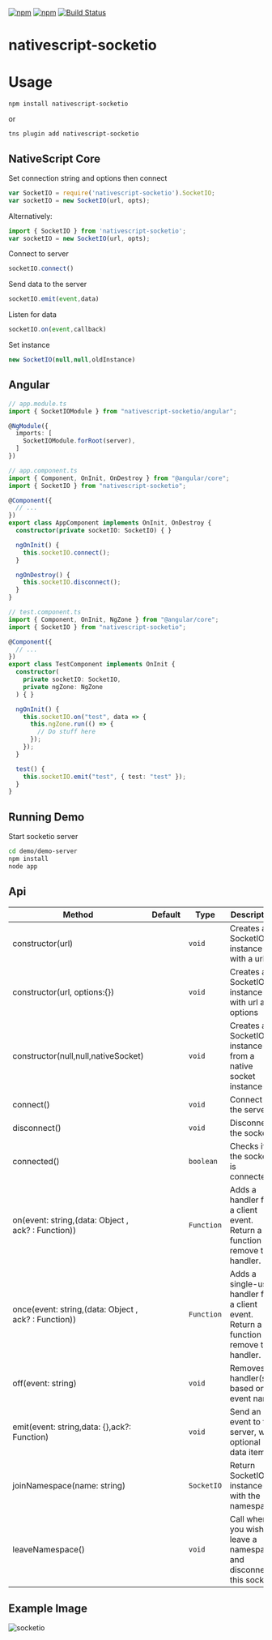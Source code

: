 [![npm](https://img.shields.io/npm/v/nativescript-socketio.svg)](https://www.npmjs.com/package/nativescript-socketio)
[![npm](https://img.shields.io/npm/dt/nativescript-socketio.svg?label=npm%20downloads)](https://www.npmjs.com/package/nativescript-socketio)
[![Build Status](https://travis-ci.org/triniwiz/nativescript-socketio.svg?branch=master)](https://travis-ci.org/triniwiz/nativescript-socketio)
# nativescript-socketio
# Usage

```
npm install nativescript-socketio
```

or

```
tns plugin add nativescript-socketio
```

## NativeScript Core

Set connection string and options then connect

```js
var SocketIO = require('nativescript-socketio').SocketIO; 
var socketIO = new SocketIO(url, opts);
```
Alternatively:
```js
import { SocketIO } from 'nativescript-socketio';
var socketIO = new SocketIO(url, opts);
```

Connect to server
```js
socketIO.connect()
```

Send data to the server
```js
socketIO.emit(event,data)
```
Listen for data 
```js
socketIO.on(event,callback)
```
Set instance
```js
new SocketIO(null,null,oldInstance)
```

## Angular

``` ts
// app.module.ts
import { SocketIOModule } from "nativescript-socketio/angular";

@NgModule({
  imports: [
    SocketIOModule.forRoot(server),
  ]
})
```

``` ts
// app.component.ts
import { Component, OnInit, OnDestroy } from "@angular/core";
import { SocketIO } from "nativescript-socketio";

@Component({
  // ...
})
export class AppComponent implements OnInit, OnDestroy {
  constructor(private socketIO: SocketIO) { }

  ngOnInit() {
    this.socketIO.connect();
  }

  ngOnDestroy() {
    this.socketIO.disconnect();
  }
}
```

``` ts
// test.component.ts
import { Component, OnInit, NgZone } from "@angular/core";
import { SocketIO } from "nativescript-socketio";

@Component({
  // ...
})
export class TestComponent implements OnInit {
  constructor(
    private socketIO: SocketIO,
    private ngZone: NgZone
  ) { }

  ngOnInit() {
    this.socketIO.on("test", data => {
      this.ngZone.run(() => {
        // Do stuff here
      });
    });
  }

  test() {
    this.socketIO.emit("test", { test: "test" });
  }
}
```

## Running Demo

Start socketio server
``` bash
cd demo/demo-server
npm install
node app
```

## Api

| Method                                   | Default | Type                         | Description                                           |
| ---------------------------------------- | ------- | ---------------------------- | ----------------------------------------------------- |
| constructor(url) |         | `void`                     | Creates a SocketIO instance with a url |
| constructor(url, options:{}) |         | `void`                     | Creates a SocketIO instance with url and options|
| constructor(null,null,nativeSocket) |         | `void`                     | Creates a SocketIO instance from a native socket instance |
| connect()                    |         | `void`                 | Connect to the server.                  |
| disconnect()                    |         | `void`                 | Disconnects the socket.                   |
| connected()   |         | `boolean` | Checks if the socket is connected                              |  |
| on(event: string,(data: Object , ack? : Function))                       |         | `Function`                       | Adds a handler for a client event. Return a function to remove the handler.                             |
| once(event: string,(data: Object , ack? : Function))                       |         | `Function`                       | Adds a single-use handler for a client event. Return a function to remove the handler.                             |
| off(event: string)                        |         | `void`                       | Removes handler(s) based on an event name.                               |
| emit(event: string,data: {},ack?: Function)                      |         | `void`                       | Send an event to the server, with optional data items.                  |
| joinNamespace(name: string)                      |         | `SocketIO`                       | Return SocketIO instance with the namespace                   |
| leaveNamespace()                      |         | `void`                       | Call when you wish to leave a namespace and disconnect this socket.                  |

## Example Image
![socketio](https://i.imgur.com/4xi4h3r.gif)